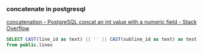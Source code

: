###  concatenate in postgresql


[concatenation - PostgreSQL concat an int value with a numeric field - Stack Overflow](https://stackoverflow.com/questions/11345065/postgresql-concat-an-int-value-with-a-numeric-field "concatenation - PostgreSQL concat an int value with a numeric field - Stack Overflow")




```sql
SELECT CAST(line_id as text) || '' || CAST(subline_id as text) as test
from public.lines
```
